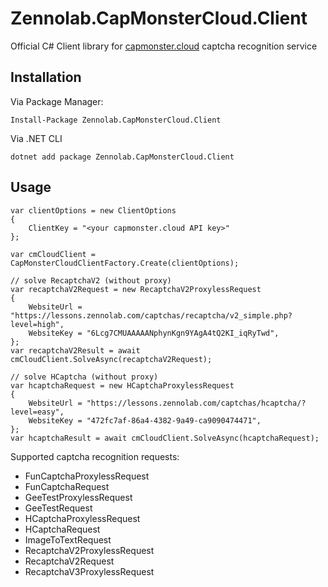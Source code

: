 ﻿# Zennolab.CapMonsterCloud.Client

Official C# Client library for [capmonster.cloud](https://capmonster.cloud/) captcha recognition service

## Installation

Via Package Manager:

    Install-Package Zennolab.CapMonsterCloud.Client

Via .NET CLI

    dotnet add package Zennolab.CapMonsterCloud.Client

## Usage

    var clientOptions = new ClientOptions
    {
        ClientKey = "<your capmonster.cloud API key>"
    };

    var cmCloudClient = CapMonsterCloudClientFactory.Create(clientOptions);

    // solve RecaptchaV2 (without proxy)
    var recaptchaV2Request = new RecaptchaV2ProxylessRequest
    {
        WebsiteUrl = "https://lessons.zennolab.com/captchas/recaptcha/v2_simple.php?level=high",
        WebsiteKey = "6Lcg7CMUAAAAANphynKgn9YAgA4tQ2KI_iqRyTwd",
    };
    var recaptchaV2Result = await cmCloudClient.SolveAsync(recaptchaV2Request);

    // solve HCaptcha (without proxy)
    var hcaptchaRequest = new HCaptchaProxylessRequest
    {
        WebsiteUrl = "https://lessons.zennolab.com/captchas/hcaptcha/?level=easy",
        WebsiteKey = "472fc7af-86a4-4382-9a49-ca9090474471",
    };
    var hcaptchaResult = await cmCloudClient.SolveAsync(hcaptchaRequest);

Supported captcha recognition requests:

- FunCaptchaProxylessRequest
- FunCaptchaRequest
- GeeTestProxylessRequest
- GeeTestRequest
- HCaptchaProxylessRequest
- HCaptchaRequest
- ImageToTextRequest
- RecaptchaV2ProxylessRequest
- RecaptchaV2Request
- RecaptchaV3ProxylessRequest